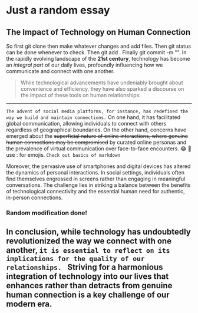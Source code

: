 # Just a random essay

## The Impact of Technology on Human Connection


So first git clone <copied link> then make whatever changes and add files.
Then git status can be done whenever to check.
Then git add .
Finally git commit -m "<Whatever message you wanna give>".
In the rapidly evolving landscape of the **21st century**, technology has become an *integral part* of our daily lives, profoundly influencing how we communicate and connect with one another. 
> While technological advancements have undeniably brought about convenience and efficiency, they have also sparked a discourse on the impact of these tools on human relationships.
---
`The advent of social media platforms, for instance, has redefined the way we build and maintain connections.`
On one hand, it has facilitated global communication, allowing individuals to connect with others regardless of geographical boundaries. 
On the other hand, concerns have emerged about the ~~superficial nature of online interactions, where genuine human connections may be compromised~~ by curated online personas and the prevalence of virtual communication over face-to-face encounters. 😂 🎂 use : for emojis. `Check out basics of markdown`

Moreover, the pervasive use of smartphones and digital devices has altered the dynamics of personal interactions. 
In social settings, individuals often find themselves engrossed in screens rather than engaging in meaningful conversations. 
The challenge lies in striking a balance between the benefits of technological connectivity and the essential human need for authentic, in-person connections.

### Random modification done!

In conclusion, while technology has undoubtedly revolutionized the way we connect with one another, 
`it is essential to reflect on its implications for the quality of our relationships. `
Striving for a harmonious integration of technology into our lives that enhances rather than detracts from genuine human connection is a key challenge of our modern era.
---





